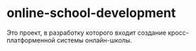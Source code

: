 # online-school-development
Это проект, в разработку которого входит создание кросс-платформенной системы онлайн-школы.
